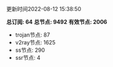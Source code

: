 更新时间2022-08-12 15:38:50

**总订阅: 64**
**总节点: 9492**
**有效节点: 2006**
- trojan节点: 87
- v2ray节点: 1625
- ss节点: 290
- ssr节点: 4

